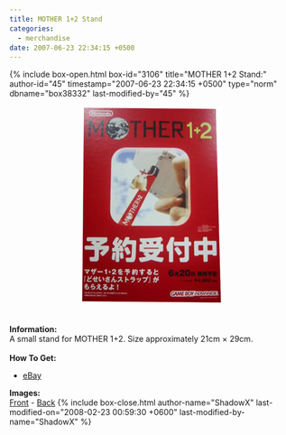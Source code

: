 ```yaml
---
title: MOTHER 1+2 Stand
categories:
  - merchandise
date: 2007-06-23 22:34:15 +0500
---
```

{% include box-open.html box-id="3106" title="MOTHER 1+2 Stand:" author-id="45" timestamp="2007-06-23 22:34:15 +0500" type="norm" dbname="box38332" last-modified-by="45" %}
	<center>
	<img src="/merchandise/images/m12stand_title.png" border="0" alt="MOTHER 1+2 Stand" />
	</center>
	<br /><br />
	<b>Information:</b>
	<br />
	A small stand for MOTHER 1+2. Size approximately 21cm × 29cm.
	<br /><br />
	<b>How To Get:</b>
	<ul>
	<li><a href="http://www.ebay.com">eBay</a></li>
	</ul>
	<b>Images:</b>
	<br />
	<a href="/merchandise/images/m12stand_front.jpg">Front</a> - <a href="/merchandise/images/m12stand_back.jpg">Back</a>
{% include box-close.html author-name="ShadowX" last-modified-on="2008-02-23 00:59:30 +0600" last-modified-by-name="ShadowX" %}
